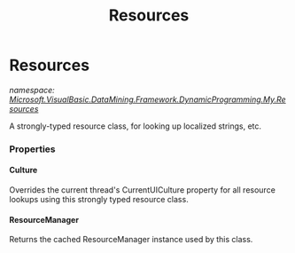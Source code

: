 ﻿---
title: Resources
---

# Resources
_namespace: [Microsoft.VisualBasic.DataMining.Framework.DynamicProgramming.My.Resources](N-Microsoft.VisualBasic.DataMining.Framework.DynamicProgramming.My.Resources.html)_

A strongly-typed resource class, for looking up localized strings, etc.




### Properties

#### Culture
Overrides the current thread's CurrentUICulture property for all
 resource lookups using this strongly typed resource class.
#### ResourceManager
Returns the cached ResourceManager instance used by this class.
